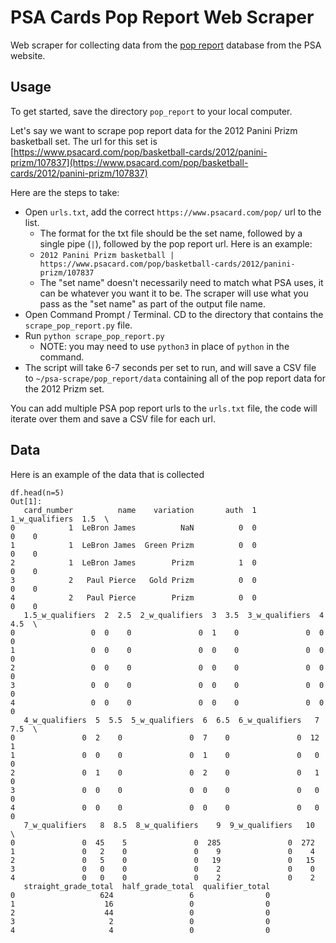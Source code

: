 # PSA Cards Pop Report Web Scraper

Web scraper for collecting data from the [pop report](https://www.psacard.com/pop/) database from the PSA website.

## Usage

To get started, save the directory `pop_report` to your local computer.

Let's say we want to scrape pop report data for the 2012 Panini Prizm basketball set. The url for this set is
[https://www.psacard.com/pop/basketball-cards/2012/panini-prizm/107837](https://www.psacard.com/pop/basketball-cards/2012/panini-prizm/107837)

Here are the steps to take:

- Open `urls.txt`, add the correct `https://www.psacard.com/pop/` url to the list.
    - The format for the txt file should be the set name, followed by a single pipe (`|`), followed by the pop report url. 
    Here is an example:
    - `2012 Panini Prizm basketball | https://www.psacard.com/pop/basketball-cards/2012/panini-prizm/107837`
    - The "set name" doesn't necessarily need to match what PSA uses, it can be whatever you want it to be. The scraper will 
    use what you pass as the "set name" as part of the output file name.
- Open Command Prompt / Terminal. CD to the directory that contains the `scrape_pop_report.py` file.
- Run `python scrape_pop_report.py`
  * NOTE: you may need to use `python3` in place of `python` in the command.
- The script will take 6-7 seconds per set to run, and will save a CSV file to `~/psa-scrape/pop_report/data` containing 
all of the pop report data for the 2012 Prizm set.

You can add multiple PSA pop report urls to the `urls.txt` file, the code will iterate over them and save a CSV file for each url.

## Data

Here is an example of the data that is collected
```
df.head(n=5)
Out[1]: 
   card_number          name    variation       auth  1  1_w_qualifiers  1.5  \
0            1  LeBron James          NaN          0  0               0    0   
1            1  LeBron James  Green Prizm          0  0               0    0   
2            1  LeBron James        Prizm          1  0               0    0   
3            2   Paul Pierce   Gold Prizm          0  0               0    0   
4            2   Paul Pierce        Prizm          0  0               0    0   
   1.5_w_qualifiers  2  2.5  2_w_qualifiers  3  3.5  3_w_qualifiers  4  4.5  \
0                 0  0    0               0  1    0               0  0    0   
1                 0  0    0               0  0    0               0  0    0   
2                 0  0    0               0  0    0               0  0    0   
3                 0  0    0               0  0    0               0  0    0   
4                 0  0    0               0  0    0               0  0    0   
   4_w_qualifiers  5  5.5  5_w_qualifiers  6  6.5  6_w_qualifiers   7  7.5  \
0               0  2    0               0  7    0               0  12    1   
1               0  0    0               0  1    0               0   0    0   
2               0  1    0               0  2    0               0   1    0   
3               0  0    0               0  0    0               0   0    0   
4               0  0    0               0  0    0               0   0    0   
   7_w_qualifiers   8  8.5  8_w_qualifiers    9  9_w_qualifiers   10  \
0               0  45    5               0  285               0  272   
1               0   2    0               0    9               0    4   
2               0   5    0               0   19               0   15   
3               0   0    0               0    2               0    0   
4               0   0    0               0    2               0    2   
   straight_grade_total  half_grade_total  qualifier_total  
0                   624                 6                0  
1                    16                 0                0  
2                    44                 0                0  
3                     2                 0                0  
4                     4                 0                0
```
